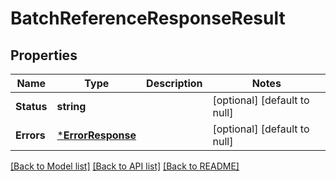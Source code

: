 # BatchReferenceResponseResult

## Properties
Name | Type | Description | Notes
------------ | ------------- | ------------- | -------------
**Status** | **string** |  | [optional] [default to null]
**Errors** | [***ErrorResponse**](ErrorResponse.md) |  | [optional] [default to null]

[[Back to Model list]](../README.md#documentation-for-models) [[Back to API list]](../README.md#documentation-for-api-endpoints) [[Back to README]](../README.md)



